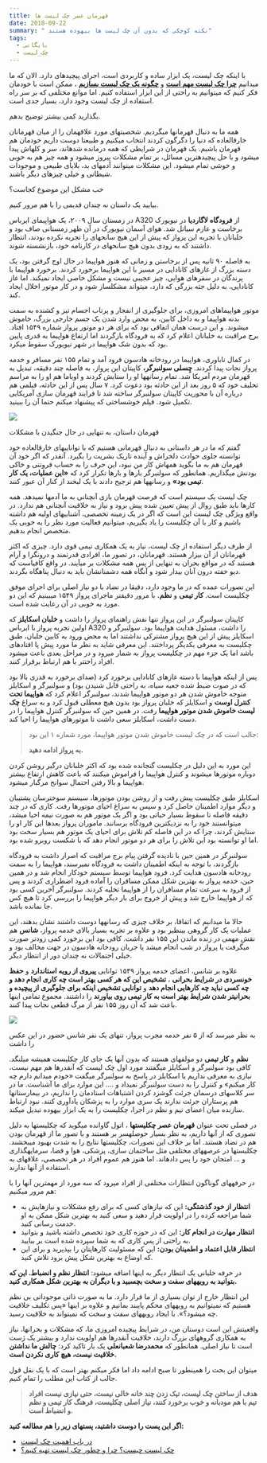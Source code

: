 ```yaml
---
title: قهرمان عصر چک‌ لیست‌ ها
date: 2018-09-22
summary: " نکته کوچکی که بدون آن چک‌ لیست‌ ها بیهوده هستند"
tags:
  - بایگانی
  - چک_لیست
---
```

با اینکه چک لیست، یک ابزار ساده و کاربردی است، اجرای پیچیدهای دارد. الان که ما میدانیم [**چرا چک لیست مهم است**](https://kakavand.me/checklist_manifesto/) و [**چگونه یک چک لیست بسازیم**](https://kakavand.me/checklist/) ، ممکن است با خودمان فکر کنیم که میتوانیم به راحتی از این ابزار استفاده کنیم. اما موانع مختلفی که بر سر راه استفاده از چک لیست وجود دارد، بسیار جدی است.

بگذارید کمی بیشتر توضیح بدهم.

همه ما به دنبال قهرمانها میگردیم. شخصیتهای مورد علاقهمان را از میان قهرمانان خارقالعاده که دنیا را دگرگون کردند انتخاب میکنیم و طبیعتا دوست داریم خودمان هم قهرمان باشیم. یک قهرمان در شرایطی که همه درمانده شدهاند، سر و کلهاش پیدا میشود و با حل پیچیدهترین مسائل، بر تمام مشکلات پیروز میشود و همه چیز هم به خوبی و خوشی تمام میشود. این مشکلات میتوانند آدمهای بد، بلایای طبیعی و موجودات شیطانی و خیلی چیزهای دیگر باشند.

خب مشکل این موضوع کجاست؟

بیایید یک داستان نه چندان قدیمی را با هم مرور کنیم.

در زمستان سال ۲۰۰۹، یک هواپیمای ایرباس A320 از **فرودگاه لاگاردیا** در نیویورک برخاست و عازم سیاتل شد. هوای آسمان نیویورک در آن ظهر زمستانی صاف بود و خلبانان با تجربه این پرواز که پیش از این هیچ سانحهای را تجربه نکرده بودند، انتظار داشتند که به زودی بدون هیچ سانحهای در کارنامه خود، بازنشسته شوند.

به فاصله ۹۰ ثانیه پس از برخاستن و زمانی که هنوز هواپیما در حال اوج گرفتن بود، یک دسته بزرگ از غازهای کانادایی در مسیر با این هواپیما برخورد کردند. برخورد هواپیما با پرندگان در سفرهای هوایی، چیز عجیبی نیست و مشکل خاصی ایجاد نمیکند. اما غاز کانادایی، به دلیل جثه بزرگی که دارد، میتواند مشکلساز شود و در کار موتور اخلال ایجاد کند.

موتور هواپیماهای امروزی، برای جلوگیری از انفجار و پرتاب اجسام تیز و کشنده به سمت بدنه هواپیما و به داخل کابین، به محض وارد شدن یک جسم خارجی بزرگ، خاموش میشوند. و این درست همان اتفاقی بود که برای هر دو موتور پرواز شماره ۱۵۴۹ افتاد. برج مراقبت به خلبانان اعلام کرد که به فرودگاه بازگردند اما ارتفاع هواپیما به قدری پایین بود که بدون شک هواپیما در شهر نیویورک سقوط میکرد.

در کمال ناباوری، هواپیما در رودخانه هادسون فرود آمد و تمام ۱۵۵ نفر مسافر و خدمه پرواز نجات پیدا کردند. **چِسلی سولنبرگر،** کاپیتان این پرواز، به فاصله چند دقیقه، تبدیل به قهرمان مردم آمریکا شد. تمام رسانهها او را ستایش کردند و اوباما هم او را به مراسم تحلیف خود که ۵ روز بعد از این حادثه بود دعوت کرد. ۷ سال پس از این حادثه، فیلمی هم درباره آن با محوریت کاپیتان سولنبرگر ساخته شد تا فرایند قهرمان سازی آمریکایی تکمیل شود. فیلم خوشساختی که پیشنهاد میکنم حتما آن را ببینید.

![](https://kakavand.me/wp-content/uploads/2018/09/sully-682x1024.jpg)

قهرمان داستان، به تنهایی در حال جنگیدن با مشکلات

گفتم که ما در هر داستانی به دنبال قهرمانی هستیم که با تواناییهای خارقالعاده خود توانسته جلوی حوادث دلخراش و آینده تاریک بشریت را بگیرد. آنقدر که اگر خود آن قهرمان هم به ما بگوید همهاش کار من نبود، این حرف را به حساب فروتنی و خاکی بودنش میگذاریم. همانطور که سولنبرگر بارها و بارها تکرار کرد که **«این عملیات، یک کار تیمی بود»** و رسانهها هم ترجیح دادند با یک لبخند از کنار آن عبور کنند.

چک لیست یک سیستم است که فرصت قهرمان بازی آنچنانی به ما آدمها نمیدهد. همه کارها باید طبق روال از پیش تعیین شده پیش برود و نیاز به خلاقیت آنچنانی هم ندارد. در واقع ویژگی چک لیست این است که اگر در یک زمینه تخصصی، آشناییهای اولیه هم داشته باشیم و کار با آن چکلیست را یاد بگیریم، میتوانیم فعالیت مورد نظر را به خوبی یک متخصص انجام بدهیم.

از طرف دیگر استفاده از چک لیست، نیاز به یک همکاری تیمی قوی دارد. چیزی که اکثر قهرمانان از آن بیزار هستند. قهرمانان، در تصور ما، افرادی قدرتمند و درونگرا و آرام هستند که در مواقع بحران به تنهایی از پس همه مشکلات بر میآیند. در واقع کافیاست که دیو خفته درون آنان بیدار شود و آنگاه همه دشمنانشان باید به دنبال پناهگاه بگردند.

این تصورات عمده که در ما وجود دارد، دقیقا در تضاد با دو نیاز اصلی برای اجرای موفق چکلیست است. **کار تیمی** و **نظم.** با مرور دقیقتر ماجرای پرواز ۱۵۴۹ میبینیم که این دو مورد به خوبی در آن رعایت شده است.

کاپیتان سولنبرگر در این پرواز تنها نقش راهنمای پرواز را داشت و **خلبان اسکایلز** که اولین تجربه پرواز با ایرباس A320 را داشت، مسئول هدایت هواپیما بود. سولنبرگر و اسکایلز پیش از این هیچ پرواز مشترکی نداشتند اما به محض ورود به کابین خلبان، طبق چکلیست به معرفی یکدیگر پرداختند. این معرفی شاید به نظر ما مورد پیش پا افتادهای باشد اما یک جزء مهم در چکلیست پرواز به شمار میرود و در مراحل بعدی باعث میشود افراد راحتتر با هم ارتباط برقرار کنند.

پس از اینکه هواپیما با دسته غازهای کانادایی برخورد کرد (صدای برخورد به قدری بالا بود که در صوت ضبط شده جعبه سیاه، به راحتی قابل شنیدن بود) و سولنبرگر و اسکایلز متوجه خاموش شدن هر دو موتور هواپیما شدند، سولنبرگر اعلام کرد که **هواپیما تحت کنترل اوست** و اسکایلز که خلبان پرواز بود بدون هیچ معطلی قبول کرد و به سراغ **چک لیست خاموش شدن موتور هواپیما** رفت. در همین حین که سولنبرگر کنترل هواپیما را در دست داشت، اسکایلز سعی داشت تا موتورهای هواپیما را احیا کند.

> جالب است که در چک لیست خاموش شدن موتور هواپیما، مورد شماره ۱ این بود:
> 
> **به پرواز ادامه دهید.**

این مورد به این دلیل در چکلیست گنجانده شده بود که اکثر خلبانان درگیر روشن کردن دوباره موتورها میشوند و کنترل هواپیما را فراموش میکنند که باعث کاهش ارتفاع بیشتر هواپیما و بالا رفتن احتمال سوانح مرگبار میشود.

اسکایلز طبق چکلیست پیش رفت و از روشن بودن موتورها، سیستم سوخترسان پشتیبان و دیگر موارد اطمینان حاصل کرد و سپس به سراغ احیای موتورها رفت. کاری که در چند دقیقه فاصله تا سقوط بسیار حیاتی بود و اگر یک موتور هم به صورت نیمه احیا میشد، میتوانستند خود را به نزدیکترین فرودگاه برسانند. ماموران پرواز بعدها این کار او را ستایش کردند، چرا که در این فاصله کم تلاش برای احیای یک موتور هم بسیار سخت بود اما او توانسته بود این تلاش را برای هر دو موتور انجام دهد که با شکست روبرو شده بود.

سولنبرگر در همین حین با نادیده گرفتن پیام برج مراقبت که اصرار داشت به فرودگاه بازگردند، با توجه به اینکه اطمینان داشت به فرودگاه نمیرسند، هواپیما را به سمت رودخانه هادسون هدایت کرد. فرود هواپیما توسط سیستم خودکار انجام شد و در همین حین، خدمه پرواز به بهترین شکل ممکن مسافران را آماده فرود اضطراری کردند و پس از فرود به سرعت تمام مسافران را از هواپیما تخلیه کردند. سولنبرگر آخرین کسی بود که از هواپیما خارج شد و پیش از خروج برای بار دیگر هواپیما را بررسی کرد تا هیچ کس جا نمانده باشد.

حالا ما میدانیم که اتفاقا، بر خلاف چیزی که رسانهها دوست داشتند نشان بدهند، این عملیات یک کار گروهی بینظیر بود و علاوه بر تجربه بسیار بالای خدمه پرواز، **شانس** هم نقش مهمی در زنده ماندن این ۱۵۵ نفر داشت. کافی بود این برخورد کمی زودتر صورت میگرفت یا پرواز در شب انجام میشد یا جریان رودخانه هادسون در جهت مخالف بود و خیلی احتمالات نه چندان دور از انتظار دیگر.

علاوه بر شانس، اعضای خدمه پرواز ۱۵۴۹ توانایی **پیروی از رویه استاندارد** و **حفظ خونسردی در شرایط بحرانی** ، **تشخیص این که هر کسی بهتر است چه کاری انجام دهد و چه کسی نباید چه کارهایی انجام دهد** و **توانایی تشخیص اینکه برای جلوگیری از پیچیده و بحرانیتر شدن شرایط بهتر است به کار تیمی روی بیاورند** را داشتند. مجموع تمامی اینها باعث شد که آن روز ۱۵۵ نفر از مرگ قطعی نجات پیدا کنند.

![](https://kakavand.me/wp-content/uploads/2018/09/1549-team-1024x576.jpg)

به نظر میرسد که از ۵ نفر خدمه مجرب پرواز، تنهای یک نفر شانس حضور در این عکس را داشت

**نظم** و **کار تیمی** دو مولفهای هستند که بدون آنها یک جای کار چکلیست همیشه میلنگد. کافی بود سولنبرگر و اسکایلز میگفتند مورد اول چک لیست که آنقدرها هم مهم نیست، نیازی به معرفی نداریم یا اسکایلز در پاسخ به سولنبرگر میگفت «خودم میدانم دارم چه کار میکنم» و کنترل را به دست سولنبرگر نمیداد و …. این موارد برای ما آشناست. ما در سر کلاسهای درسمان جرئت گوشزد کردن اشتباهات استادمان را نداریم، در بیمارستانها هم پرستاران جرئت ندارند یک سری موارد را به پزشکان یادآوری کنند. نبود ارتباط سازنده میان اعضای تیم و نظم در اجرا، چکلیست را به یک ابزار بیهوده تبدیل میکند.

در فصلی تحت عنوان **قهرمان عصر چکلیستها** ، اتول گاوانده میگوید که چکلیستها به دلیل تصوری که از آنها داریم، به نظر بسیار حوصلهسر بر هستند و با تصور ما از قهرمان بودن هم در تضاد هستند. اما بر خلاف این تصورات، چکلیستها نتایج را به شدت بهبود میبخشند. چکلیستها در عرصههای مختلفی مثل ساختمان سازی، پزشکی، هوا و فضا، سرمایهگذاری و … امتحان خود را پس دادهاند. اما هنوز هم عموم افراد در هر تخصصی، علاقهای به استفاده از آنها ندارند.

در حرفههای گوناگون انتظارات مختلفی از افراد میرود که سه مورد از مهمترین آنها را با هم مرور میکنیم:

- **انتظار از خود گذشتگی:** این که نیازهای کسی که برای رفع مشکلات و نیازهایش به شما مراجعه کرده را در اولویت قرار دهید و سعی کنید به بهترین شکل ممکن به او خدمت رسانی کنید.
- **انتظار مهارت در انجام کار:** این که در حوزه کاری خود تخصص داشته باشید و بتوانید به راحتی از پس کاری که به شما سپرده شده است بر بیایید.
- **انتظار قابل اعتماد و اطمینان بودن:** این که مسئولیت کارهایتان را بپذیرید و برای این که اوضاع به بهترین شکل پیش برود تلاش کنید.

در حرفه خلبانی یک انتظار دیگر به اینها اضافه میشود: **انتظار نظم و انضباط. این که بتوانید به رویههای سفت و سخت بچسبید و با دیگران به بهترین شکل همکاری کنید.**

این انتظار خارج از توان بسیاری از ما قرار دارد. ما به صورت ذاتی موجوداتی بی نظم هستیم که نمیتوانیم به رویههای محکم پایبند بمانیم و علاوه بر اینها «پس تکلیف خلاقیت چه میشود؟». با ایجاد رویههای سفت و سخت که نمیتواند به خلاقیت رسید.

واقعیتش این است دوستان من، در شرایط پیچیده امروزی ما، که مشکلات و بحرانها، نیاز به همکاری گروههای بزرگ دارند، خلاقیت آنقدرها هم اولویت ندارد و بیشتر یک ژست است تا نیاز اصلی. همانطور که **محمدرضا شعبانعلی** یک بار تاکید کرد: **چالش ما نداشتن خلاقیت نیست، هیچ کاری نکردن است.**

میتوان این بحث را همینطور تا صبح ادامه داد اما فکر میکنم بهتر است که با یک نقل قول جالب از کتاب این مطلب را تمام کنیم.

> **هدف از ساختن چک لیست، تیک زدن چند خانه خالی نیست، حتی نیازی نیست افراد تیم با هم مودبانه و خوب برخورد کنند، نیاز اصلی چکلیست، فرهنگ کار تیمی و نظم و انضباط است.**

**اگر این پست را دوست داشتید، پستهای زیر را هم مطالعه کنید:**

- [در باب اهمیت چک لیست](https://kakavand.me/checklist_manifesto/)
- [چک لیست چیست؟ چرا و چطور چک لیست تهیه کنیم؟](https://kakavand.me/checklist/)